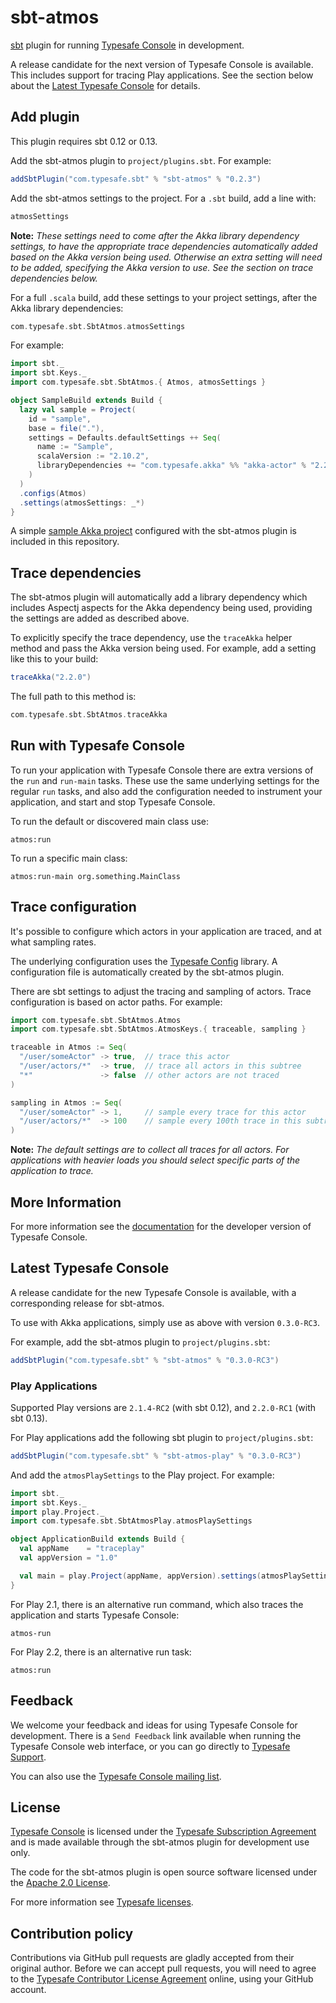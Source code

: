 sbt-atmos
=========

[sbt] plugin for running [Typesafe Console][console] in development.

A release candidate for the next version of Typesafe Console is available.
This includes support for tracing Play applications. See the section below
about the [Latest Typesafe Console](#latest-typesafe-console) for details.


Add plugin
----------

This plugin requires sbt 0.12 or 0.13.

Add the sbt-atmos plugin to `project/plugins.sbt`. For example:

```scala
addSbtPlugin("com.typesafe.sbt" % "sbt-atmos" % "0.2.3")
```

Add the sbt-atmos settings to the project. For a `.sbt` build, add a line with:

```scala
atmosSettings
```

**Note:** *These settings need to come after the Akka library dependency
settings, to have the appropriate trace dependencies automatically added based
on the Akka version being used. Otherwise an extra setting will need to be
added, specifying the Akka version to use. See the section on trace
dependencies below.*

For a full `.scala` build, add these settings to your project settings, after
the Akka library dependencies:

```scala
com.typesafe.sbt.SbtAtmos.atmosSettings
```

For example:

```scala
import sbt._
import sbt.Keys._
import com.typesafe.sbt.SbtAtmos.{ Atmos, atmosSettings }

object SampleBuild extends Build {
  lazy val sample = Project(
    id = "sample",
    base = file("."),
    settings = Defaults.defaultSettings ++ Seq(
      name := "Sample",
      scalaVersion := "2.10.2",
      libraryDependencies += "com.typesafe.akka" %% "akka-actor" % "2.2.0"
    )
  )
  .configs(Atmos)
  .settings(atmosSettings: _*)
}
```

A simple [sample Akka project][sample] configured with the sbt-atmos plugin is
included in this repository.


Trace dependencies
------------------

The sbt-atmos plugin will automatically add a library dependency which includes
Aspectj aspects for the Akka dependency being used, providing the settings are
added as described above.

To explicitly specify the trace dependency, use the `traceAkka` helper method
and pass the Akka version being used. For example, add a setting like this to
your build:

```scala
traceAkka("2.2.0")
```

The full path to this method is:

```scala
com.typesafe.sbt.SbtAtmos.traceAkka
```


Run with Typesafe Console
-------------------------

To run your application with Typesafe Console there are extra versions of the
`run` and `run-main` tasks. These use the same underlying settings for the
regular `run` tasks, and also add the configuration needed to instrument your
application, and start and stop Typesafe Console.

To run the default or discovered main class use:

    atmos:run

To run a specific main class:

    atmos:run-main org.something.MainClass


Trace configuration
-------------------

It's possible to configure which actors in your application are traced, and at
what sampling rates.

The underlying configuration uses the [Typesafe Config][config] library. A
configuration file is automatically created by the sbt-atmos plugin.

There are sbt settings to adjust the tracing and sampling of actors. Trace
configuration is based on actor paths. For example:

```scala
import com.typesafe.sbt.SbtAtmos.Atmos
import com.typesafe.sbt.SbtAtmos.AtmosKeys.{ traceable, sampling }

traceable in Atmos := Seq(
  "/user/someActor" -> true,  // trace this actor
  "/user/actors/*"  -> true,  // trace all actors in this subtree
  "*"               -> false  // other actors are not traced
)

sampling in Atmos := Seq(
  "/user/someActor" -> 1,     // sample every trace for this actor
  "/user/actors/*"  -> 100    // sample every 100th trace in this subtree
)
```

**Note:** *The default settings are to collect all traces for all actors.
For applications with heavier loads you should select specific parts of the
application to trace.*


More Information
----------------

For more information see the [documentation] for the developer version of
Typesafe Console.


Latest Typesafe Console
-----------------------

A release candidate for the new Typesafe Console is available, with a
corresponding release for sbt-atmos.

To use with Akka applications, simply use as above with version `0.3.0-RC3`.

For example, add the sbt-atmos plugin to `project/plugins.sbt`:

```scala
addSbtPlugin("com.typesafe.sbt" % "sbt-atmos" % "0.3.0-RC3")
```

### Play Applications

Supported Play versions are `2.1.4-RC2` (with sbt 0.12),
and `2.2.0-RC1` (with sbt 0.13).

For Play applications add the following sbt plugin to `project/plugins.sbt`:

```scala
addSbtPlugin("com.typesafe.sbt" % "sbt-atmos-play" % "0.3.0-RC3")
```

And add the `atmosPlaySettings` to the Play project. For example:

```scala
import sbt._
import sbt.Keys._
import play.Project._
import com.typesafe.sbt.SbtAtmosPlay.atmosPlaySettings

object ApplicationBuild extends Build {
  val appName    = "traceplay"
  val appVersion = "1.0"

  val main = play.Project(appName, appVersion).settings(atmosPlaySettings: _*)
}
```

For Play 2.1, there is an alternative run command, which also traces the
application and starts Typesafe Console:

```
atmos-run
```

For Play 2.2, there is an alternative run task:

```
atmos:run
```


Feedback
--------

We welcome your feedback and ideas for using Typesafe Console for development.
There is a `Send Feedback` link available when running the Typesafe Console web
interface, or you can go directly to [Typesafe Support][support].

You can also use the [Typesafe Console mailing list][email].


License
-------

[Typesafe Console][console] is licensed under the [Typesafe Subscription Agreement][license]
and is made available through the sbt-atmos plugin for development use only.

The code for the sbt-atmos plugin is open source software licensed under the
[Apache 2.0 License][apache].

For more information see [Typesafe licenses][licenses].


Contribution policy
-------------------

Contributions via GitHub pull requests are gladly accepted from their original
author. Before we can accept pull requests, you will need to agree to the
[Typesafe Contributor License Agreement][cla] online, using your GitHub account.


[sbt]: https://github.com/sbt/sbt
[console]: http://typesafe.com/platform/runtime/console
[sample]: https://github.com/typesafehub/sbt-atmos/tree/v0.2.3/sample/abc
[forked]: http://www.scala-sbt.org/0.12.4/docs/Detailed-Topics/Forking.html
[config]: https://github.com/typesafehub/config
[documentation]: http://resources.typesafe.com/docs/console
[support]: http://support.typesafe.com
[email]: http://groups.google.com/group/typesafe-console
[license]: http://github.com/typesafehub/sbt-atmos/blob/master/TypesafeSubscriptionAgreement.md
[apache]: http://www.apache.org/licenses/LICENSE-2.0.html
[licenses]: http://typesafe.com/legal/licenses
[cla]: http://www.typesafe.com/contribute/cla
